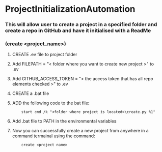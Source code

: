 # ProjectInitializationAutomation

### This will allow user to create a project in a specified folder and create a repo in GitHub and have it initialised with a ReadMe
### (create <project_name>)


1. CREATE .ev file to project folder
2. Add FILEPATH = "< folder where you want to create new project >" to .ev
3. Add GITHUB_ACCESS_TOKEN = "< the access token that has all repo elements checked >" to .ev

4. CREATE a .bat file
5. ADD the following code to the bat file:
    ```
        start cmd /k "<folder where project is located>\create.py %1"
    ```
6. Add .bat file to PATH in the environmental variables
7. Now you can successfully create a new project from anywhere in a command termainal using the command:
    ```
        create <project name>
    ```
